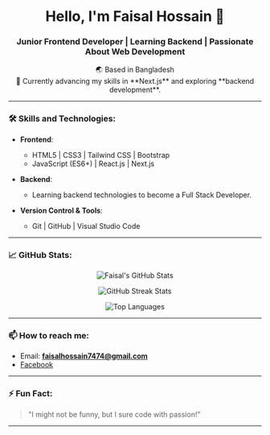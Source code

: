 <h1 align="center">Hello, I'm Faisal Hossain 👋</h1>
<h3 align="center">Junior Frontend Developer | Learning Backend | Passionate About Web Development</h3>

<p align="center">
  🌏 Based in Bangladesh <br>
  🚀 Currently advancing my skills in **Next.js** and exploring **backend development**.
</p>

---

### 🛠 Skills and Technologies:

- **Frontend**: 
  - HTML5 | CSS3 | Tailwind CSS | Bootstrap
  - JavaScript (ES6+) | React.js | Next.js
- **Backend**: 
  - Learning backend technologies to become a Full Stack Developer.
  
- **Version Control & Tools**: 
  - Git | GitHub | Visual Studio Code

---

### 📈 GitHub Stats:

<p align="center">
  <img align="center" src="https://github-readme-stats.vercel.app/api?username=faisalhossain74&show_icons=true&theme=radical" alt="Faisal's GitHub Stats" />
</p>

<p align="center">
  <img align="center" src="https://github-readme-streak-stats.herokuapp.com/?user=faisalhossain74&theme=radical" alt="GitHub Streak Stats" />
</p>

<p align="center">
  <img align="center" src="https://github-readme-stats.vercel.app/api/top-langs?username=faisalhossain74&show_icons=true&locale=en&layout=compact&theme=radical" alt="Top Languages" />
</p>

---

### 📫 How to reach me:

- Email: **faisalhossain7474@gmail.com**
- [Facebook](https://www.facebook.com/faisal.hossain.1272?mibextid=ZbWKwL)

---

### ⚡ Fun Fact:
> "I might not be funny, but I sure code with passion!"

---

<!---
Faisalhossain74/Faisalhossain74 is a ✨ special ✨ repository because its `README.md` (this file) appears on your GitHub profile.
You can click the Preview link to take a look at your changes.
--->
